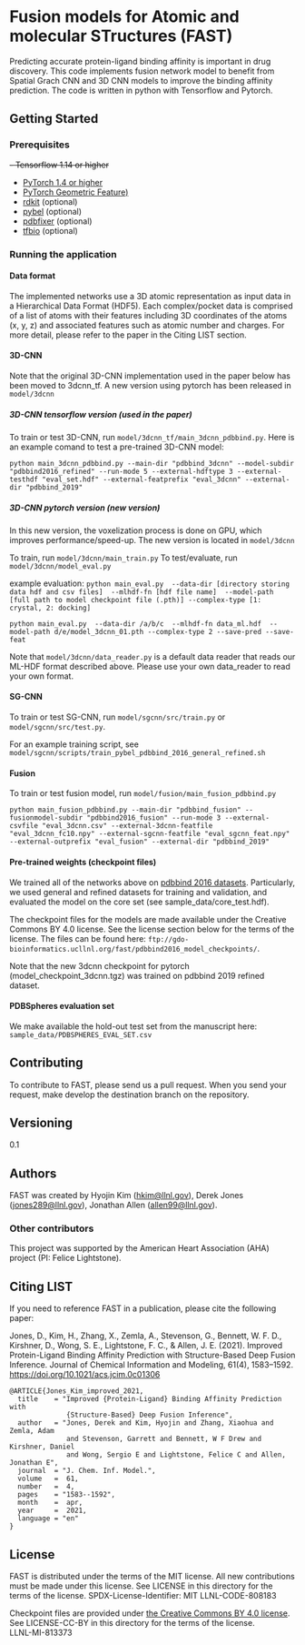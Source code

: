 # Fusion models for Atomic and molecular STructures (FAST)

Predicting accurate protein-ligand binding affinity is important in drug discovery. This code implements fusion network model to benefit from Spatial Grach CNN and 3D CNN models to improve the binding affinity prediction. The code is written in python with Tensorflow and Pytorch.  

 

## Getting Started

### Prerequisites

~~- Tensorflow 1.14 or higher~~
- [PyTorch 1.4 or higher](https://pytorch.org)
- [PyTorch Geometric Feature)](https://github.com/rusty1s/pytorch_geometric)
- [rdkit](rdkit.org) (optional)
- [pybel](https://github.com/pybel/pybel)  (optional)
- [pdbfixer](https://github.com/openmm/pdbfixer)  (optional)
- [tfbio](https://gitlab.com/cheminfIBB/tfbio)  (optional)


### Running the application

#### Data format

The implemented networks use a 3D atomic representation as input data in a Hierarchical Data Format (HDF5). 
Each complex/pocket data is comprised of a list of atoms with their features including 3D coordinates of the atoms (x, y, z) and associated features such as atomic number and charges. For more detail, please refer to the paper in the Citing LIST section.  


#### 3D-CNN

Note that the original 3D-CNN implementation used in the paper below has been moved to 3dcnn_tf. A new version using pytorch has been released in `model/3dcnn`


##### 3D-CNN tensorflow version (used in the paper)

To train or test 3D-CNN, run `model/3dcnn_tf/main_3dcnn_pdbbind.py`. 
Here is an example comand to test a pre-trained 3D-CNN model:

```
python main_3dcnn_pdbbind.py --main-dir "pdbbind_3dcnn" --model-subdir "pdbbind2016_refined" --run-mode 5 --external-hdftype 3 --external-testhdf "eval_set.hdf" --external-featprefix "eval_3dcnn" --external-dir "pdbbind_2019"
```

##### 3D-CNN pytorch version (new version)

In this new version, the voxelization process is done on GPU, which improves performance/speed-up. The new version is located in `model/3dcnn`

To train, run `model/3dcnn/main_train.py`
To test/evaluate, run `model/3dcnn/model_eval.py`

example evaluation: 
`python main_eval.py  --data-dir [directory storing data hdf and csv files]  --mlhdf-fn [hdf file name]  --model-path [full path to model checkpoint file (.pth)] --complex-type [1: crystal, 2: docking]`

`python main_eval.py  --data-dir /a/b/c  --mlhdf-fn data_ml.hdf  --model-path d/e/model_3dcnn_01.pth --complex-type 2 --save-pred --save-feat`

Note that `model/3dcnn/data_reader.py` is a default data reader that reads our ML-HDF format described above. Please use your own data_reader to read your own format.


#### SG-CNN

To train or test SG-CNN, run `model/sgcnn/src/train.py` or `model/sgcnn/src/test.py`. 

For an example training script, see `model/sgcnn/scripts/train_pybel_pdbbind_2016_general_refined.sh`


#### Fusion

To train or test fusion model, run `model/fusion/main_fusion_pdbbind.py`

```
python main_fusion_pdbbind.py --main-dir "pdbbind_fusion" --fusionmodel-subdir "pdbbind2016_fusion" --run-mode 3 --external-csvfile "eval_3dcnn.csv" --external-3dcnn-featfile "eval_3dcnn_fc10.npy" --external-sgcnn-featfile "eval_sgcnn_feat.npy" --external-outprefix "eval_fusion" --external-dir "pdbbind_2019"
```

#### Pre-trained weights (checkpoint files)

We trained all of the networks above on [pdbbind 2016 datasets](http://www.pdbbind.org.cn). Particularly, we used general and refined datasets for training and validation, and evaluated the model on the core set (see sample_data/core_test.hdf). 

The checkpoint files for the models are made available under the Creative Commons BY 4.0 license. See the license section below for the terms of the license. The files can be found here: `ftp://gdo-bioinformatics.ucllnl.org/fast/pdbbind2016_model_checkpoints/`. 

Note that the new 3dcnn checkpoint for pytorch (model_checkpoint_3dcnn.tgz) was trained on pdbbind 2019 refined dataset.  


#### PDBSpheres evaluation set

We make available the hold-out test set from the manuscript here: `sample_data/PDBSPHERES_EVAL_SET.csv`


## Contributing

To contribute to FAST, please send us a pull request. When you send your request, make develop 
the destination branch on the repository.
 


## Versioning
0.1



## Authors

FAST was created by Hyojin Kim (hkim@llnl.gov), Derek Jones (jones289@llnl.gov), Jonathan Allen (allen99@llnl.gov). 

### Other contributors
This project was supported by the American Heart Association (AHA) project (PI: Felice Lightstone). 



## Citing LIST

If you need to reference FAST in a publication, please cite the following paper:


Jones, D., Kim, H., Zhang, X., Zemla, A., Stevenson, G., Bennett, W. F. D., Kirshner, D., Wong, S. E., Lightstone, F. C., & Allen, J. E. (2021). Improved Protein-Ligand Binding Affinity Prediction with Structure-Based Deep Fusion Inference. Journal of Chemical Information and Modeling, 61(4), 1583–1592. https://doi.org/10.1021/acs.jcim.0c01306


```
@ARTICLE{Jones_Kim_improved_2021,
  title    = "Improved {Protein-Ligand} Binding Affinity Prediction with
              {Structure-Based} Deep Fusion Inference",
  author   = "Jones, Derek and Kim, Hyojin and Zhang, Xiaohua and Zemla, Adam
              and Stevenson, Garrett and Bennett, W F Drew and Kirshner, Daniel
              and Wong, Sergio E and Lightstone, Felice C and Allen, Jonathan E",
  journal  = "J. Chem. Inf. Model.",
  volume   =  61,
  number   =  4,
  pages    = "1583--1592",
  month    =  apr,
  year     =  2021,
  language = "en"
}

```



## License
FAST is distributed under the terms of the MIT license. All new contributions must be made under this license. See LICENSE in this directory for the terms of the license.
SPDX-License-Identifier: MIT
LLNL-CODE-808183

Checkpoint files are provided under [the Creative Commons BY 4.0 license](https://creativecommons.org/licenses/by/4.0/). See LICENSE-CC-BY in this directory for the terms of the license.  
LLNL-MI-813373

